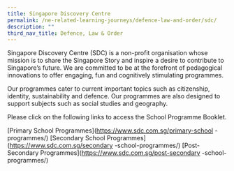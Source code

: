 ```yaml
---
title: Singapore Discovery Centre
permalink: /ne-related-learning-journeys/defence-law-and-order/sdc/
description: ""
third_nav_title: Defence, Law & Order
---
```

Singapore Discovery Centre (SDC) is a non-profit organisation whose mission is to share the Singapore Story and inspire a desire to contribute to Singapore’s future. We are committed to be at the forefront of pedagogical innovations to offer engaging, fun and cognitively stimulating programmes.

Our programmes cater to current important topics such as citizenship, identity, sustainability and defence. Our programmes are also designed to support subjects such as social studies and geography.

Please click on the following links to access the School Programme Booklet.

[Primary School Programmes](https://www.sdc.com.sg/primary-school -programmes/)
[Secondary School Programmes](https://www.sdc.com.sg/secondary -school-programmes/)
[Post-Secondary Programmes](https://www.sdc.com.sg/post-secondary -school-programmes/)